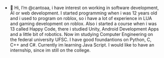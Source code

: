 - 👋 Hi, I’m @cantoaa, i have interest on working in software development, AI or web development. I started programming when i was 12 years old and i used to program on roblox, so i have a lot of experience in LUA and gaming development on roblox. Also i started a course when i was 13 called Happy Code, there i studied Unity, Android Development Apps and a little
bit of robotics. Now im studying Computer Engineering on the federal university UFSC. I have good foundantions on Python, C, C++ and C#. Currently im learning Java Script. I would like to have an internship, since im still on the college.

<!---
cantoaa/cantoaa is a ✨ special ✨ repository because its `README.md` (this file) appears on your GitHub profile.
You can click the Preview link to take a look at your changes.
--->
